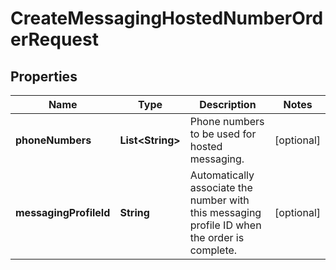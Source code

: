 # CreateMessagingHostedNumberOrderRequest

## Properties
Name | Type | Description | Notes
------------ | ------------- | ------------- | -------------
**phoneNumbers** | **List&lt;String&gt;** | Phone numbers to be used for hosted messaging. |  [optional]
**messagingProfileId** | **String** | Automatically associate the number with this messaging profile ID when the order is complete. |  [optional]
